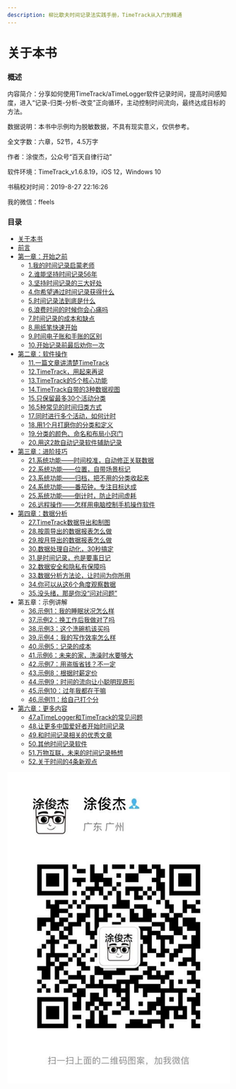 ```yaml
---
description: 柳比歇夫时间记录法实践手册，TimeTrack从入门到精通
---
```


# 关于本书

### 概述

内容简介：分享如何使用TimeTrack/aTimeLogger软件记录时间，提高时间感知度，进入“记录-归类-分析-改变”正向循环，主动控制时间流向，最终达成目标的方法。

数据说明：本书中示例均为脱敏数据，不具有现实意义，仅供参考。

全文字数：六章，52节，4.5万字

作者：涂俊杰，公众号“百天自律行动”

软件环境：TimeTrack\_v1.6.8.19，iOS 12，Windows 10

书稿校对时间：2019-8-27 22:16:26

我的微信：ffeels

### 目录

* [关于本书](https://shijian.tujunjie.com/)
* [前言](https://shijian.tujunjie.com/ch0)
* [第一章：开始之前](https://shijian.tujunjie.com/ch01)
  * [1.我的时间记录启蒙老师](https://shijian.tujunjie.com/ch01/ch01.01)
  * [2.谁能坚持时间记录56年](https://shijian.tujunjie.com/ch01/ch01.02)
  * [3.坚持时间记录的三大好处](https://shijian.tujunjie.com/ch01/ch01.03)
  * [4.你希望通过时间记录获得什么](https://shijian.tujunjie.com/ch01/ch01.04)
  * [5.时间记录法到底是什么](https://shijian.tujunjie.com/ch01/ch01.05)
  * [6.浪费时间的时候你会心痛吗](https://shijian.tujunjie.com/ch01/ch01.06)
  * [7.时间记录的成本和缺点](https://shijian.tujunjie.com/ch01/ch01.07)
  * [8.用纸笔快速开始](https://shijian.tujunjie.com/ch01/ch01.08)
  * [9.时间电子账和手账的区别](https://shijian.tujunjie.com/ch01/ch01.09)
  * [10.开始记录前最后劝你一次](https://shijian.tujunjie.com/ch01/ch01.10)
* [第二章：软件操作](https://shijian.tujunjie.com/ch02)
  * [11.一篇文章讲清楚TimeTrack](https://shijian.tujunjie.com/ch02/ch02.11)
  * [12.TimeTrack，用起来再说](https://shijian.tujunjie.com/ch02/ch02.12)
  * [13.TimeTrack的5个核心功能](https://shijian.tujunjie.com/ch02/ch02.13)
  * [14.TimeTrack自带的3种数据视图](https://shijian.tujunjie.com/ch02/ch02.14)
  * [15.只保留最多30个活动分类](https://shijian.tujunjie.com/ch02/ch02.15)
  * [16.5种常见的时间归类方式](https://shijian.tujunjie.com/ch02/ch02.16)
  * [17.同时进行多个活动，如何计时](https://shijian.tujunjie.com/ch02/ch02.17)
  * [18.用1个月打磨你的分类和定义](https://shijian.tujunjie.com/ch02/ch02.18)
  * [19.分类的颜色、命名和布局小窍门](https://shijian.tujunjie.com/ch02/ch02.19)
  * [20.用这2款自动记录软件辅助记录](https://shijian.tujunjie.com/ch02/ch02.20)
* [第三章：进阶技巧](https://shijian.tujunjie.com/ch03)
  * [21.系统功能——时间校准，自动修正关联数据](https://shijian.tujunjie.com/ch03/ch03.21)
  * [22.系统功能——位置，自带场景标记](https://shijian.tujunjie.com/ch03/ch03.22)
  * [23.系统功能——归档，把不用的分类收起来](https://shijian.tujunjie.com/ch03/ch03.23)
  * [24.系统功能——番茄钟，专注目标达成](https://shijian.tujunjie.com/ch03/ch03.24)
  * [25.系统功能——倒计时，防止时间虚耗](https://shijian.tujunjie.com/ch03/ch03.25)
  * [26.远程操作——怎样用电脑控制手机操作软件](https://shijian.tujunjie.com/ch03/ch03.26)
* [第四章：数据分析](https://shijian.tujunjie.com/ch04)
  * [27.TimeTrack数据导出和制图](https://shijian.tujunjie.com/ch04/ch04.27)
  * [28.按周导出的数据报表怎么做](https://shijian.tujunjie.com/ch04/ch04.28)
  * [29.按月导出的数据报表怎么做](https://shijian.tujunjie.com/ch04/ch04.29)
  * [30.数据处理自动化，30秒搞定](https://shijian.tujunjie.com/ch04/ch04.30)
  * [31.是时间记录，也是要事日记](https://shijian.tujunjie.com/ch04/ch04.31)
  * [32.数据安全和隐私有保障吗](https://shijian.tujunjie.com/ch04/ch04.32)
  * [33.数据分析方法论，让时间为你所用](https://shijian.tujunjie.com/ch04/ch04.33)
  * [34.你可以从这6个角度观察数据](https://shijian.tujunjie.com/ch04/ch04.34)
  * [35.没头绪，那是你没“问对问题”](https://shijian.tujunjie.com/ch04/ch04.35)
* 第五章：示例讲解
  * [36.示例1：我的睡眠状况怎么样](https://shijian.tujunjie.com/ch03/ch05.36)
  * [37.示例2：换工作后我做对了吗](https://shijian.tujunjie.com/ch03/ch05.37)
  * [38.示例3：这个洗碗机该买吗](https://shijian.tujunjie.com/ch03/ch05.38)
  * [39.示例4：我的写作效率怎么样](https://shijian.tujunjie.com/ch03/ch05.39)
  * [40.示例5：记录的成本](https://shijian.tujunjie.com/ch03/ch05.40)
  * [41.示例6：未来的家，洗澡时水要够大](https://shijian.tujunjie.com/ch03/ch05.41)
  * [42.示例7：用盗版省钱？不一定](https://shijian.tujunjie.com/ch03/ch05.42)
  * [43.示例8：根据时薪定价](https://shijian.tujunjie.com/ch03/ch05.43)
  * [44.示例9：时间的流向让小聪明现原形](https://shijian.tujunjie.com/ch03/ch05.44)
  * [45.示例10：过年我都在干嘛](https://shijian.tujunjie.com/ch03/ch05.45)
  * [46.示例11：给自己打个分](https://shijian.tujunjie.com/ch03/ch05.46)
* [第六章：更多内容](https://shijian.tujunjie.com/ch03/ch06)
  * [47.aTimeLogger和TimeTrack的常见问题](https://shijian.tujunjie.com/ch03/ch06.47)
  * [48.让更多中国爱好者开始时间记录](https://shijian.tujunjie.com/ch03/ch06.48)
  * [49.和时间记录相关的优秀文章](https://shijian.tujunjie.com/ch03/ch06.49)
  * [50.其他时间记录软件](https://shijian.tujunjie.com/ch03/ch06.50)
  * [51.万物互联，未来的时间记录畅想](https://shijian.tujunjie.com/ch03/ch06.51)
  * [52.关于时间的4条新观点](https://shijian.tujunjie.com/ch03/ch06.52)

![&#x79C1;&#x4EBA;&#x5FAE;&#x4FE1;&#xFF0C;&#x8BF7;&#x6CE8;&#x660E;&#x6765;&#x610F;](.gitbook/assets/qq-tu-pian-20190808222518.jpg)

